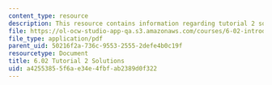 ```yaml
---
content_type: resource
description: This resource contains information regarding tutorial 2 solutions.
file: https://ol-ocw-studio-app-qa.s3.amazonaws.com/courses/6-02-introduction-to-eecs-ii-digital-communication-systems-fall-2012/a42553855f6ae34e4fbfab2389d0f322_MIT6_02F12_tutor02_sol.pdf
file_type: application/pdf
parent_uid: 50216f2a-736c-9553-2555-2defe4b0c19f
resourcetype: Document
title: 6.02 Tutorial 2 Solutions
uid: a4255385-5f6a-e34e-4fbf-ab2389d0f322
---
```

